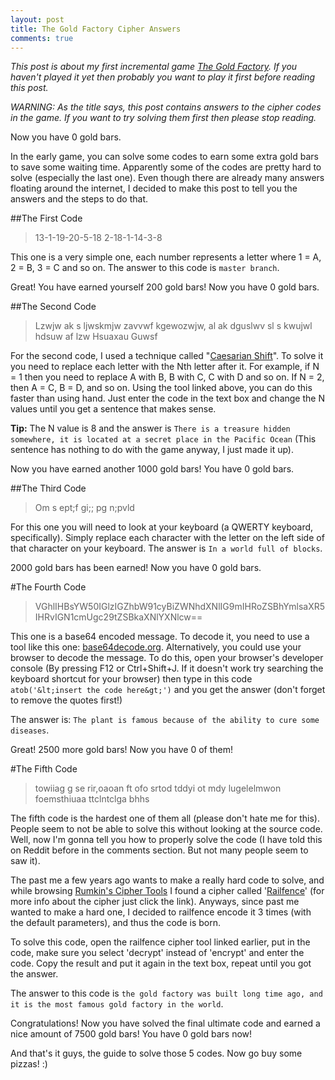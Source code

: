 ```yaml
---
layout: post
title: The Gold Factory Cipher Answers
comments: true
---
```


<script>
window.onload = function() {
	var gold = 0;
	update();
	setInterval(function() {
		gold++;
		update();
	}, 1000)
	function update() {
		document.getElementById("gb").innerHTML = gold;
		document.getElementById("gb-200").innerHTML = gold + 200;
		document.getElementById("gb-1200").innerHTML = gold + 1200;
		document.getElementById("gb-3200").innerHTML = gold + 3200;
		document.getElementById("gb-5700").innerHTML = gold + 5700;
		document.getElementById("gb-13200").innerHTML = gold + 13200;
	}
};
</script>

*This post is about my first incremental game [The Gold Factory](http://gamehelp16.github.io/thegoldfactory/). If you haven't played it yet then probably you want to play it first before reading this post.*

*WARNING: As the title says, this post contains answers to the cipher codes in the game. If you want to try solving them first then please stop reading.*

Now you have <span id="gb">0</span> gold bars.

In the early game, you can solve some codes to earn some extra gold bars to save some waiting time. Apparently some of the codes are pretty hard to solve (especially the last one). Even though there are already many answers floating around the internet, I decided to make this post to tell you the answers and the steps to do that.

##The First Code

> 13-1-19-20-5-18 2-18-1-14-3-8

This one is a very simple one, each number represents a letter where 1 = A, 2 = B, 3 = C and so on. The answer to this code is `master branch`.

Great! You have earned yourself 200 gold bars! Now you have <span id="gb-200">0</span> gold bars.

##The Second Code

> Lzwjw ak s ljwskmjw zavvwf kgewozwjw, al ak dguslwv sl s kwujwl hdsuw af lzw Hsuaxau Guwsf

For the second code, I used a technique called "[Caesarian Shift](http://rumkin.com/tools/cipher/caesar.php)". To solve it you need to replace each letter with the Nth letter after it. For example, if N = 1 then you need to replace A with B, B with C, C with D and so on. If N = 2, then A = C, B = D, and so on. Using the tool linked above, you can do this faster than using hand. Just enter the code in the text box and change the N values until you get a sentence that makes sense.

**Tip:** The N value is 8 and the answer is `There is a treasure hidden somewhere, it is located at a secret place in the Pacific Ocean` (This sentence has nothing to do with the game anyway, I just made it up).

Now you have earned another 1000 gold bars! You have <span id="gb-1200">0</span> gold bars.

##The Third Code

> Om s ept;f gi;; pg n;pvld

For this one you will need to look at your keyboard (a QWERTY keyboard, specifically). Simply replace each character with the letter on the left side of that character on your keyboard. The answer is `In a world full of blocks`.

2000 gold bars has been earned! Now you have <span id="gb-3200">0</span> gold bars.

#The Fourth Code

> VGhlIHBsYW50IGlzIGZhbW91cyBiZWNhdXNlIG9mIHRoZSBhYmlsaXR5IHRvIGN1cmUgc29tZSBkaXNlYXNlcw==

This one is a base64 encoded message. To decode it, you need to use a tool like this one: [base64decode.org](https://www.base64decode.org/). Alternatively, you could use your browser to decode the message. To do this, open your browser's developer console (By pressing F12 or Ctrl+Shift+J. If it doesn't work try searching the keyboard shortcut for your browser) then type in this code `atob('&lt;insert the code here&gt;')` and you get the answer (don't forget to remove the quotes first!)

The answer is: `The plant is famous because of the ability to cure some diseases`.

Great! 2500 more gold bars! Now you have <span id="gb-5700">0</span> of them!

#The Fifth Code

> towiiag g se   rir,oaoan   ft ofo srtod tddyi ot mdy lugelelmwon foemsthiuaa ttclntclga  bhhs

The fifth code is the hardest one of them all (please don't hate me for this). People seem to not be able to solve this without looking at the source code. Well, now I'm gonna tell you how to properly solve the code (I have told this on Reddit before in the comments section. But not many people seem to saw it).

The past me a few years ago wants to make a really hard code to solve, and while browsing [Rumkin's Cipher Tools](http://rumkin.com/tools/cipher/) I found a cipher called '[Railfence](http://rumkin.com/tools/cipher/railfence.php)' (for more info about the cipher just click the link). Anyways, since past me wanted to make a hard one, I decided to railfence encode it 3 times (with the default parameters), and thus the code is born.

To solve this code, open the railfence cipher tool linked earlier, put in the code, make sure you select 'decrypt' instead of 'encrypt' and enter the code. Copy the result and put it again in the text box, repeat until you got the answer.

The answer to this code is `the gold factory was built long time ago, and it is the most famous gold factory in the world`.

Congratulations! Now you have solved the final ultimate code and earned a nice amount of 7500 gold bars! You have <span id="gb-13200">0</span> gold bars now!

And that's it guys, the guide to solve those 5 codes. Now go buy some pizzas! :)
